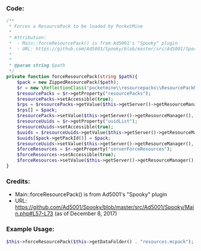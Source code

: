 ### Code:
```php
/**
 * Forces a ResourcePack to be loaded by PocketMine
 *
 * Attribution:
 *  - Main::forceResourcePack() is from Ad5001's "Spooky" plugin
 *  - URL: https://github.com/Ad5001/Spooky/blob/master/src/Ad5001/Spooky/Main.php#L57-L73 (as of December 8, 2017)
 *
 *
 * @param string $path
 */
private function forceResourcePack(string $path){
    $pack = new ZippedResourcePack($path);
    $r = new \ReflectionClass("pocketmine\\resourcepacks\\ResourcePackManager");
    $resourcePacks = $r->getProperty("resourcePacks");
    $resourcePacks->setAccessible(true);
    $rps = $resourcePacks->getValue($this->getServer()->getResourceManager());
    $rps[] = $pack;
    $resourcePacks->setValue($this->getServer()->getResourceManager(), $rps);
    $resourceUuids = $r->getProperty("uuidList");
    $resourceUuids->setAccessible(true);
    $uuids = $resourceUuids->getValue($this->getServer()->getResourceManager());
    $uuids[$pack->getPackId()] = $pack;
    $resourceUuids->setValue($this->getServer()->getResourceManager(), $uuids);
    $forceResources = $r->getProperty("serverForceResources");
    $forceResources->setAccessible(true);
    $forceResources->setValue($this->getServer()->getResourceManager(), true);
}
```
### Credits:
 - Main::forceResourcePack() is from Ad5001's "Spooky" plugin
 - URL: https://github.com/Ad5001/Spooky/blob/master/src/Ad5001/Spooky/Main.php#L57-L73 (as of December 8, 2017)
### Example Usage:
```php
$this->forceResourcePack($this->getDataFolder() . "resources.mcpack");
```
